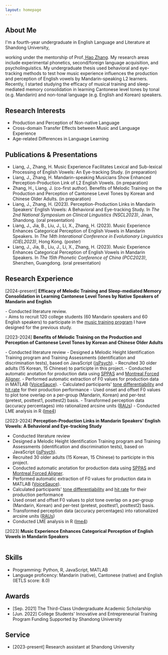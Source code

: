 ```yaml
---
layout: homepage
---
```


## About Me

<!-- I'm a <a href="https://med.nyu.edu/departments-institutes/population-health/divisions-sections-centers/biostatistics/" target="_blank"> Statistics</a> Ph.D. candidate at <a href="https://www.nyu.edu/" target="_blank"> New York University</a>, -->
I'm a fourth-year undergraduate in English Language and Literature at Shandong University,
<!-- 's <a href="https://med.nyu.edu/" target="_blank"> Grossman School of Medicine</a> -->
<!-- , specifically within the <a href="https://med.nyu.edu/research/sackler-institute-graduate-biomedical-sciences/" target="_blank"> Vilcek institute of Biomedical Sciences</a> and the Department of <a href="https://med.nyu.edu/departments-institutes/population-health/" target="_blank"> Population Health</a>. Under the mentorship of Prof.  -->
working under the mentorship of Prof.<a href="https://scholar.google.com/citations?hl=zh-TW&user=oQzY0ZwAAAAJ" target="_blank"> Hao Zhang</a>. My research areas include experimental phonetics, second/foreign language acquisition, and psycholinguistics. My undergraduate thesis used behavioral and eye-tracking methods to test how music experience influences the production and perception of English vowels by Mandarin-speaking L2 learners. Recently, I started studying the efficacy of musical training and sleep-mediated memory consolidation in learning Cantonese level tones by tonal (e.g. Mandarin) and non-tonal language (e.g. English and Korean) speakers. 



## Research Interests
- Production and Perception of Non-native Language
- Cross-domain Transfer Effects between Music and Language Experience
- Age-related Differences in Language Learning

## Publications & Presentations
- Liang, J., Zhang, H. Music Experience Facilitates Lexical and Sub-lexical Processing of English Vowels: An Eye-tracking Study. (in preparation)
- Liang, J., Zhang, H. Mandarin-speaking Musicians Show Enhanced Perception-Production Link of L2 English Vowels. (in preparation)
- Zhang, H., Liang, J. (co-first author). Benefits of Melodic Training on the Production and Perception of Cantonese Level Tones by Korean and Chinese Older Adults. (in preparation)
- Liang, J., Zhang, H. (2023). Perception-Production Links in Mandarin Speakers' English Vowels: A Behavioral and Eye-tracking Study. In <em>The 2nd National Symposium on Clinical Linguistics (NSCL2023)</em>, Jinan, Shandong. (oral presentation)
- Liang, J., Jia, B., Liu, J., Li, X., Zhang, H. (2023). Music Experience Enhances Categorical Perception of English Vowels in Mandarin Speakers. In <em>The 14th Interational Conference in Evolutionary Linguistics (CIEL2023)</em>, Hong Kong. (poster)
- Liang, J., Jia, B., Liu, J., Li, X., Zhang, H. (2023). Music Experience Enhances Categorical Perception of English Vowels in Mandarin Speakers. In <em>The 15th Phonetic Conference of China (PCC2023)</em>, Shenzhen, Guangdong. (oral presentation)



## Research Experience
<p>[2024-present] <strong>Efficacy of Melodic Training and Sleep-mediated Memory Consolidation in Learning Cantonese Level Tones by Native Speakers of Mandarin and English</strong><br></p>
- Conducted literature review. <br>
- Aims to recruit 120 college students (60 Mandarin speakers and 60 English speakers) to participate in the <a href="#melodicTraining2023">music training program</a> I have designed for the previous study. <br>



<p id="melodicTraining2023">[2023-2024] <strong>Benefits of Melodic Training on the Production and Perception of Cantonese Level Tones by Korean and Chinese Older Adults</strong> <br></p>
- Conducted literature review 
- Designed a Melodic Height Identification Training program and Training Assessments (identification and discrimination tests), based on JavaScript (<a href="https://www.jspsych.org/7.3/" target="_blank">jsPsych</a>). 
- Recruited 30 older adults (15 Korean, 15 Chinese) to participte in this project.
- Conducted automatic anotation for production data using <a href="https://sppas.org/" target="_blank">SPPAS</a> and <a href="https://montreal-forced-aligner.readthedocs.io/en/latest/" target="_blank">Montreal Forced Aligner</a>.
- Performed automatic extraction of F0 values for production data in MATLAB (<a href="https://phonetics.ucla.edu/voicesauce/" target="_blank">VoiceSauce</a>).
- Calculated participants' <a href="https://www.frontiersin.org/journals/neuroscience/articles/10.3389/fnins.2020.592954/full" target="_blank">tone differentiability</a> and <a href="https://www.frontiersin.org/journals/neuroscience/articles/10.3389/fnins.2020.592954/full" target="_blank">hit rate</a> for their production performance
- Used onset and offset F0 values to plot tone overlap on a per-group (Mandarin, Korean) and per-test (pretest, posttest1, posttest2) basis.
- Transformed perception data (accuracy percentages) into rationalized arcsine units (<a href="https://pubs.asha.org/doi/abs/10.1044/jshr.2803.455" target="_blank">RAUs</a>)
- Conducted LME analysis in R (<a href="https://cran.r-project.org/web/packages/lme4/index.html" target="_blank">lme4</a>)







[2023-2024] **Perception-Production Links in Mandarin Speakers' English Vowels: A Behavioral and Eye-tracking Study**<br>
- Conducted literature review 
- Designed a Melodic Height Identification Training program and Training Assessments (identification and discrimination tests), based on JavaScript (<a href="https://www.jspsych.org/7.3/" target="_blank">jsPsych</a>). 
- Recruited 30 older adults (15 Korean, 15 Chinese) to participte in this project.
- Conducted automatic anotation for production data using <a href="https://sppas.org/" target="_blank">SPPAS</a> and <a href="https://montreal-forced-aligner.readthedocs.io/en/latest/" target="_blank">Montreal Forced Aligner</a>.
- Performed automatic extraction of F0 values for production data in MATLAB (<a href="https://phonetics.ucla.edu/voicesauce/" target="_blank">VoiceSauce</a>).
- Calculated participants' <a href="https://www.frontiersin.org/journals/neuroscience/articles/10.3389/fnins.2020.592954/full" target="_blank">tone differentiability</a> and <a href="https://www.frontiersin.org/journals/neuroscience/articles/10.3389/fnins.2020.592954/full" target="_blank">hit rate</a> for their production performance
- Used onset and offset F0 values to plot tone overlap on a per-group (Mandarin, Korean) and per-test (pretest, posttest1, posttest2) basis.
- Transformed perception data (accuracy percentages) into rationalized arcsine units (<a href="https://pubs.asha.org/doi/abs/10.1044/jshr.2803.455" target="_blank">RAUs</a>)
- Conducted LME analysis in R (<a href="https://cran.r-project.org/web/packages/lme4/index.html" target="_blank">lme4</a>)




[2023] **Music Experience Enhances Categorical Perception of English Vowels in Mandarin Speakers**<br>
<br>

## Skills
- Programming: Python, R, JavaScript, MATLAB
- Language proficency: Mandarin (native), Cantonese (native) and English (IETLS score: 8.0)




## Awards
- [Sep. 2021] The Third-Class Undergraduate Academic Scholarship
- [Jun. 2022] College Students' Innovative and Entrepreneurial Training Program Funding Supported by Shandong University










## Service
- [2023-present] Research assistant at Shandong University





